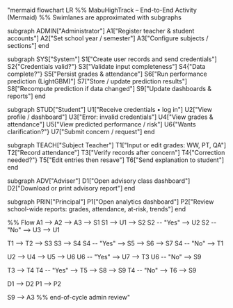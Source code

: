 "mermaid
flowchart LR
  %% MabuHighTrack – End-to-End Activity (Mermaid)
  %% Swimlanes are approximated with subgraphs

  subgraph ADMIN["Administrator"]
    A1["Register teacher & student accounts"]
    A2["Set school year / semester"]
    A3["Configure subjects / sections"]
  end

  subgraph SYS["System"]
    S1["Create user records and send credentials"]
    S2{"Credentials valid?"}
    S3["Validate input completeness"]
    S4{"Data complete?"}
    S5["Persist grades & attendance"]
    S6["Run performance prediction (LightGBM)"]
    S7["Store / update prediction results"]
    S8["Recompute prediction if data changed"]
    S9["Update dashboards & reports"]
  end

  subgraph STUD["Student"]
    U1["Receive credentials • log in"]
    U2["View profile / dashboard"]
    U3["Error: invalid credentials"]
    U4["View grades & attendance"]
    U5["View predicted performance / risk"]
    U6{"Wants clarification?"}
    U7["Submit concern / request"]
  end

  subgraph TEACH["Subject Teacher"]
    T1["Input or edit grades: WW, PT, QA"]
    T2["Record attendance"]
    T3["Verify records after concern"]
    T4{"Correction needed?"}
    T5["Edit entries then resave"]
    T6["Send explanation to student"]
  end

  subgraph ADV["Adviser"]
    D1["Open advisory class dashboard"]
    D2["Download or print advisory report"]
  end

  subgraph PRIN["Principal"]
    P1["Open analytics dashboard"]
    P2["Review school-wide reports: grades, attendance, at-risk, trends"]
  end

  %% Flow
  A1 --> A2 --> A3 --> S1
  S1 --> U1 --> S2
  S2 -- "Yes" --> U2
  S2 -- "No"  --> U3 --> U1

  T1 --> T2 --> S3
  S3 --> S4
  S4 -- "Yes" --> S5 --> S6 --> S7
  S4 -- "No"  --> T1

  U2 --> U4 --> U5 --> U6
  U6 -- "Yes" --> U7 --> T3
  U6 -- "No"  --> S9

  T3 --> T4
  T4 -- "Yes" --> T5 --> S8 --> S9
  T4 -- "No"  --> T6 --> S9

  D1 --> D2
  P1 --> P2

  S9 --> A3  %% end-of-cycle admin review"
